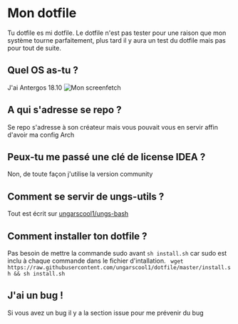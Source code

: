 # Mon dotfile
Tu dotfile es mi dotfile.
Le dotfile n'est pas tester pour une raison que mon système tourne parfaitement, plus tard il y aura un test du dotfile mais pas pour tout de suite.

## Quel OS as-tu ?
J'ai Antergos 18.10
![Mon screenfetch](https://i.imgur.com/ZaXzyKe.png)
## A qui s'adresse se repo ?
Se repo s'adresse à son créateur mais vous pouvait vous en servir affin d'avoir ma config Arch
## Peux-tu me passé une clé de license IDEA ?
Non, de toute façon j'utilise la version community
## Comment se servir de ungs-utils ?
Tout est écrit sur [ungarscool1/ungs-bash](https://github.com/ungarscool1/ungs-bash)
## Comment installer ton dotfile ?
Pas besoin de mettre la commande sudo avant ``sh install.sh`` car sudo est inclu à chaque commande dans le fichier d'intallation.
`` wget https://raw.githubusercontent.com/ungarscool1/dotfile/master/install.sh && sh install.sh``
## J'ai un bug !
Si vous avez un bug il y a la section issue pour me prévenir du bug
